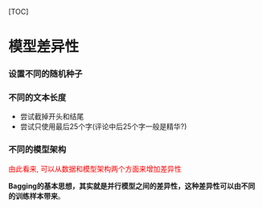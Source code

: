 [TOC]

# 模型差异性
### 设置不同的随机种子  
### 不同的文本长度
- 尝试截掉开头和结尾
- 尝试只使用最后25个字(评论中后25个字一般是精华?)
### 不同的模型架构  

<font color=red>由此看来, 可以从数据和模型架构两个方面来增加差异性</font>  

**Bagging的基本思想，其实就是并行模型之间的差异性，这种差异性可以由不同的训练样本带来**。  
